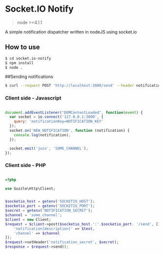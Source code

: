 
# Socket.IO Notify
>node >=4.1.1

A simple notification dispatcher written in nodeJS using socket.io

## How to use

```bash
$ cd socket.io-notify
$ npm install
$ node .

```
##Sending notifications

```bash
$ curl --request POST 'http://localhost:3000/send' --header notification_secret:NOTIFICATION_SECRET --data 'notification=notificationexample&channel=SOME_CHANNEL'
```

### Client side - Javascript

```javascript

document.addEventListener("DOMContentLoaded", function(event) {
  var socket = io.connect('127.0.0.1:3000', {
    query: 'notificationKey=NOTIFICATION_KEY'
  });
  socket.on('NEW_NOTIFICATION', function (notification) {
    console.log(notification);
  });

  socket.emit('join', 'SOME_CHANNEL');
});

```

### Client side - PHP

```php

<?php

use Guzzle\Http\Client;


$socketio_host = getenv('SOCKETIO_HOST');
$socketio_port = getenv('SOCKETIO_PORT');
$secret = getenv('NOTIFICATION_SECRET');
$channel = 'some_channel';
$client = new Client;
$request = $client->post($socketio_host.':'.$socketio_port. '/send', [], [
    'notification[description]' => $text,
    'channel' => $channel
]);
$request->setHeader('notification_secret', $secret);
$response = $request->send();
```
